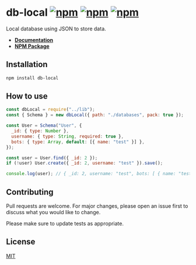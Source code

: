 # db-local [![npm](https://img.shields.io/npm/v/db-local.svg?maxAge=3600)](https://www.npmjs.com/package/db-local) [![npm](https://img.shields.io/npm/dm/db-local.svg?maxAge=3600)](https://www.npmjs.com/package/db-local) [![npm](https://img.shields.io/npm/l/db-local.svg?maxAge=3600)](https://www.npmjs.com/package/db-local)

Local database using JSON to store data.

- **[Documentation](https://db-local.gitbook.io/docs/)**
- **[NPM Package](https://www.npmjs.com/package/db-local)**

## Installation

```bash
npm install db-local
```

## How to use

```js
const dbLocal = require("../lib");
const { Schema } = new dbLocal({ path: "./databases", pack: true });

const User = Schema("User", {
  _id: { type: Number },
  username: { type: String, required: true },
  bots: { type: Array, default: [{ name: "test" }] },
});

const user = User.find({ _id: 2 });
if (!user) User.create({ _id: 2, username: "test" }).save();

console.log(user); // { _id: 2, username: "test", bots: [ { name: "test" } ] }
```

## Contributing

Pull requests are welcome. For major changes, please open an issue first to discuss what you would like to change.

Please make sure to update tests as appropriate.

## License

[MIT](https://choosealicense.com/licenses/mit/)
